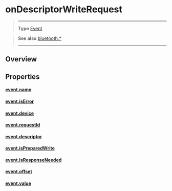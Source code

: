 # onDescriptorWriteRequest

> --------------------- ------------------------------------------------------------------------------------------
> __Type__              [Event](https://docs.coronalabs.com/api/type/Event.html)


> __See also__          [bluetooth.*](/plugin/bluetooth/)
> --------------------- ------------------------------------------------------------------------------------------

## Overview

## Properties

#### [event.name](/plugin/bluetooth/type/Server/event/onDescriptorWriteRequest/name)

#### [event.isError](/plugin/bluetooth/type/Server/event/onDescriptorWriteRequest/isError)

#### [event.device](/plugin/bluetooth/type/Server/event/onDescriptorWriteRequest/device)

#### [event.requestId](/plugin/bluetooth/type/Server/event/onDescriptorWriteRequest/requestId)

#### [event.descriptor](/plugin/bluetooth/type/Server/event/onDescriptorWriteRequest/descriptor)

#### [event.isPreparedWrite](/plugin/bluetooth/type/Server/event/onDescriptorWriteRequest/isPreparedWrite)

#### [event.isResponseNeeded](/plugin/bluetooth/type/Server/event/onDescriptorWriteRequest/isResponseNeeded)

#### [event.offset](/plugin/bluetooth/type/Server/event/onDescriptorWriteRequest/offset)

#### [event.value](/plugin/bluetooth/type/Server/event/onDescriptorWriteRequest/value)